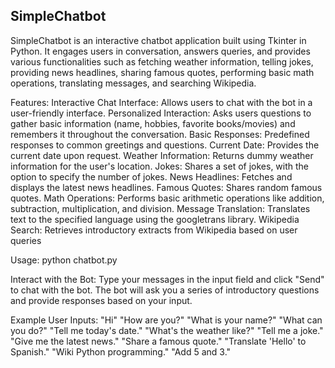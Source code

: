 SimpleChatbot
---------------------------------------------------
SimpleChatbot is an interactive chatbot application built using Tkinter in Python. It engages users in conversation, answers queries, and provides various 
functionalities such as fetching weather information, telling jokes, providing news headlines, sharing famous quotes, performing basic math operations, 
translating messages, and searching Wikipedia.

Features:
Interactive Chat Interface: Allows users to chat with the bot in a user-friendly interface.
Personalized Interaction: Asks users questions to gather basic information (name, hobbies, favorite books/movies) and remembers it throughout the conversation.
Basic Responses: Predefined responses to common greetings and questions.
Current Date: Provides the current date upon request.
Weather Information: Returns dummy weather information for the user's location.
Jokes: Shares a set of jokes, with the option to specify the number of jokes.
News Headlines: Fetches and displays the latest news headlines.
Famous Quotes: Shares random famous quotes.
Math Operations: Performs basic arithmetic operations like addition, subtraction, multiplication, and division.
Message Translation: Translates text to the specified language using the googletrans library.
Wikipedia Search: Retrieves introductory extracts from Wikipedia based on user queries

Usage:
python chatbot.py

Interact with the Bot:
Type your messages in the input field and click "Send" to chat with the bot.
The bot will ask you a series of introductory questions and provide responses based on your input.

Example User Inputs:
"Hi"
"How are you?"
"What is your name?"
"What can you do?"
"Tell me today's date."
"What's the weather like?"
"Tell me a joke."
"Give me the latest news."
"Share a famous quote."
"Translate 'Hello' to Spanish."
"Wiki Python programming."
"Add 5 and 3."
